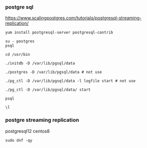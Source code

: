 ### postgre sql

https://www.scalingpostgres.com/tutorials/postgresql-streaming-replication/

```linux
yum install postgresql-server postgresql-contrib

su - postgres
psql

cd /usr/bin

./initdb -D /var/lib/pgsql/data 

./postgres -D /var/lib/pgsql/data # not use

./pg_ctl -D /var/lib/pgsql/data -l logfile start # not use

./pg_ctl -D /var/lib/pgsql/data/ start

psql 

\l

```

### postgre streaming replication 
postgresql12
centos8 

```
sudo dnf -qy 
```